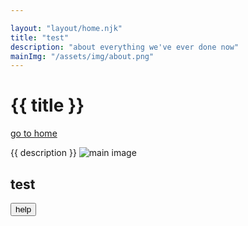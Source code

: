 ```yaml
---

layout: "layout/home.njk"
title: "test"
description: "about everything we've ever done now"
mainImg: "/assets/img/about.png"
---
```

# {{ title }}
<a class="link" href="/">go to home</a>

{{ description }}
<img src={{mainImg}} alt="main image" />
## test

<button>help</button>
